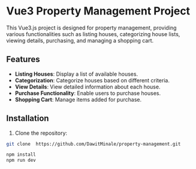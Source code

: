 # Vue3 Property Management Project

This Vue3.js project is designed for property management, providing various functionalities such as listing houses, categorizing house lists, viewing details, purchasing, and managing a shopping cart.

## Features

- **Listing Houses**: Display a list of available houses.
- **Categorization**: Categorize houses based on different criteria.
- **View Details**: View detailed information about each house.
- **Purchase Functionality**: Enable users to purchase houses.
- **Shopping Cart**: Manage items added for purchase.



## Installation

1. Clone the repository:

```bash
git clone  https://github.com/DawitMinale/property-management.git

npm install
npm run dev


